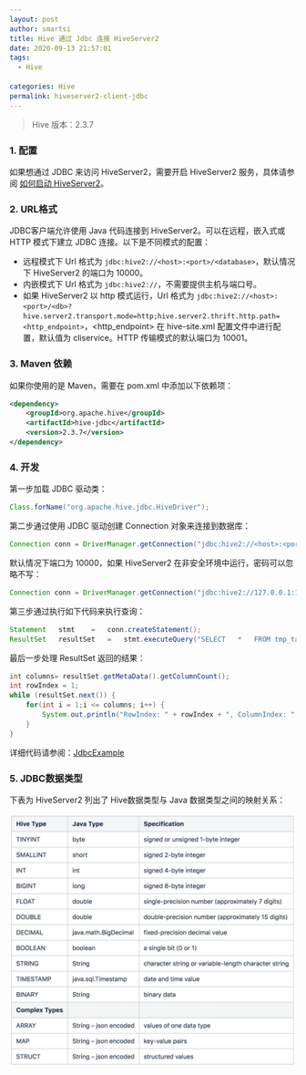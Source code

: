 ```yaml
---
layout: post
author: smartsi
title: Hive 通过 Jdbc 连接 HiveServer2
date: 2020-09-13 21:57:01
tags:
  - Hive

categories: Hive
permalink: hiveserver2-client-jdbc
---
```


> Hive 版本：2.3.7

### 1. 配置

如果想通过 JDBC 来访问 HiveServer2，需要开启 HiveServer2 服务，具体请参阅 [如何启动 HiveServer2](https://smartsi.blog.csdn.net/article/details/75322224)。

### 2. URL格式

JDBC客户端允许使用 Java 代码连接到 HiveServer2。可以在远程，嵌入式或 HTTP 模式下建立 JDBC 连接。以下是不同模式的配置：
- 远程模式下 Url 格式为 `jdbc:hive2://<host>:<port>/<database>`，默认情况下 HiveServer2 的端口为 10000。
- 内嵌模式下 Url 格式为 `jdbc:hive2://`，不需要提供主机与端口号。
- 如果 HiveServer2 以 http 模式运行，Url 格式为 `jdbc:hive2://<host>:<port>/<db>?
hive.server2.transport.mode=http;hive.server2.thrift.http.path=
<http_endpoint>`，<http_endpoint> 在 hive-site.xml 配置文件中进行配置，默认值为 cliservice。HTTP 传输模式的默认端口为 10001。

### 3. Maven 依赖

如果你使用的是 Maven，需要在 pom.xml 中添加以下依赖项：
```xml
<dependency>
    <groupId>org.apache.hive</groupId>
    <artifactId>hive-jdbc</artifactId>
    <version>2.3.7</version>
</dependency>
```

### 4. 开发

第一步加载 JDBC 驱动类：
```java
Class.forName("org.apache.hive.jdbc.HiveDriver");
```
第二步通过使用 JDBC 驱动创建 Connection 对象来连接到数据库：
```java
Connection conn = DriverManager.getConnection("jdbc:hive2://<host>:<port>/<database>","<user>","<password>");
```
默认情况下端口为 10000，如果 HiveServer2 在非安全环境中运行，密码可以忽略不写：
```java
Connection conn = DriverManager.getConnection("jdbc:hive2://127.0.0.1:10000/default","hadoop","");
```
第三步通过执行如下代码来执行查询：
```java
Statement	stmt	=	conn.createStatement();
ResultSet	resultSet	=	stmt.executeQuery("SELECT	*	FROM tmp_table");
```
最后一步处理 ResultSet 返回的结果：
```java
int columns= resultSet.getMetaData().getColumnCount();
int rowIndex = 1;
while (resultSet.next()) {
    for(int i = 1;i <= columns; i++) {
        System.out.println("RowIndex: " + rowIndex + ", ColumnIndex: " + i + ", ColumnValue: " + resultSet.getString(i));
    }
}
```
详细代码请参阅：[JdbcExample](https://github.com/sjf0115/data-example/blob/master/hive-example/src/main/java/com/hive/example/JdbcExample.java)

### 5. JDBC数据类型

下表为 HiveServer2 列出了 Hive数据类型与 Java 数据类型之间的映射关系：

![](https://github.com/sjf0115/ImageBucket/blob/main/Hive/hiveserver2-client-jdbc-1.jpg?raw=true)
